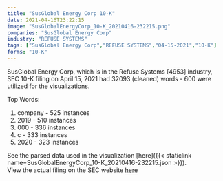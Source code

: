 ```yaml
---
title: "SusGlobal Energy Corp 10-K"
date: 2021-04-16T23:22:15
image: "SusGlobalEnergyCorp_10-K_20210416-232215.png"
companies: "SusGlobal Energy Corp"
industry: "REFUSE SYSTEMS"
tags: ["SusGlobal Energy Corp","REFUSE SYSTEMS","04-15-2021","10-K"]
forms: "10-K"
---
```

SusGlobal Energy Corp, which is in the Refuse Systems [4953] industry, SEC 10-K filing on April 15, 2021 had 32093 (cleaned) words - 600 were utilized for the visualizations.

Top Words:
1. company - 525 instances
2. 2019 - 510 instances
3. 000 - 336 instances
4. c - 333 instances
5. 2020 - 323 instances


See the parsed data used in the visualization [here]({{< staticlink name=SusGlobalEnergyCorp_10-K_20210416-232215.json >}}).  
View the actual filing on the SEC website [here](https://www.sec.gov/Archives/edgar/data/1652539/0001062993-21-003657.txt)